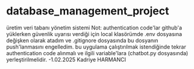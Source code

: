 # database_management_project
 üretim veri tabanı yönetim sistemi
Not: authentication code'lar github'a yüklerken güvenlik uyarısı verdiği için local klasörümde .env dosyasına değişken olarak atadım ve .gitignore dosyasında bu dosyanın push'lanmasını engelledim. 
bu uygulama çalıştırılmak istendiğinde tekrar authentication code alınmalı ve ilgili variable'lara (chatbot.py dosyasında) yerleştirilmelidir. 
-1.02.2025 Kadriye HARMANCI
